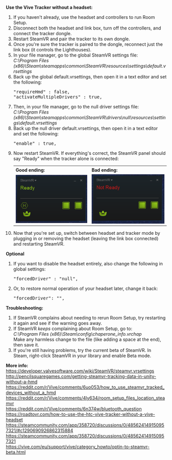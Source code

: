 **Use the Vive Tracker without a headset:**
<ol>
	<li>If you haven't already, use the headset and controllers to run Room Setup.</li>
	<li>Disconnect both the headset and link box, turn off the controllers, and connect the tracker dongle.</li>
	<li>Restart SteamVR and pair the tracker to its own dongle.</li>
	<li>Once you're sure the tracker is paired to the dongle, reconnect just the link box (it controls the Lighthouses).
	<li>In your file manager, go to the global SteamVR settings file:<br>
	<i>C:\Program Files (x86)\Steam\steamapps\common\SteamVR\resources\settings\default.vrsettings</i></li>
	<li>
		Back up the global default.vrsettings, then open it in a text editor and set the following:
		<pre>
"requireHmd" : false,
"activateMultipleDrivers" : true,</pre>
	</li>
	<li>Then, in your file manager, go to the null driver settings file:<br>
	<i>C:\Program Files (x86)\Steam\steamapps\common\SteamVR\drivers\null\resources\settings\default.vrsettings</i></li>
	<li>
		Back up the null driver default.vrsettings, then open it in a text editor and set the following:
		<pre>
"enable" : true,</pre>
	</li>
	<li>
		Now restart SteamVR. If everything's correct, the SteamVR panel should say "Ready" when the tracker alone is connected:
		<table>
			<tr>
		   		<th><b>Good ending:</b></th>
		   		<th><b>Bad ending:</b></th>
		 	</tr>
			<tr>
				<td>
					<img src="./docs/images/tracker_good.png">
				</td>
				<td>
					<img src="./docs/images/tracker_bad.png">
				</td>
			</tr>
		</table>
	</li>
	<li>Now that you're set up, switch between headset and tracker mode by plugging in or removing the headset (leaving the link box connected) and restarting SteamVR.</li>
</ol>

**Optional**
<ol>
	<li>
		If you want to disable the headset entirely, also change the following in global settings:
		<pre>
"forcedDriver" : "null",</pre>
	</li>
	<li>Or, to restore normal operation of your headset later, change it back:
		<pre>
"forcedDriver": "",</pre>
	</li>
</ol>

**Troubleshooting:**
<ol>
	<li>If SteamVR complains about needing to rerun Room Setup, try restarting it again and see if the warning goes away.
	<li>
		If SteamVR <i>keeps</i> complaining about Room Setup, go to:<br>
		<i>C:\Program Files (x86)\Steam\config\chaperone_info.vrchap</i><br>
		Make any harmless change to the file (like adding a space at the end), then save it.
	</li>
	<li>If you're still having problems, try the current beta of SteamVR. In Steam, right-click SteamVR in your library and enable Beta mode.</li>
</ol>

**More info:**<br>
https://developer.valvesoftware.com/wiki/SteamVR/steamvr.vrsettings<br>
http://pencilsquaregames.com/getting-steamvr-tracking-data-in-unity-without-a-hmd<br>
https://reddit.com/r/Vive/comments/6uo053/how_to_use_steamvr_tracked_devices_without_a_hmd<br>
https://reddit.com/r/Vive/comments/4ly634/room_setup_files_location_steamvr<br>
https://reddit.com/r/Vive/comments/6n374w/bluetooth_question<br>
https://roadtovr.com/how-to-use-the-htc-vive-tracker-without-a-vive-headset<br>
https://steamcommunity.com/app/358720/discussions/0/485624149150957321/#c1290690926862315884<br>
https://steamcommunity.com/app/358720/discussions/0/485624149150957321<br>
https://vive.com/eu/support/vive/category_howto/optin-to-steamvr-beta.html<br> 
